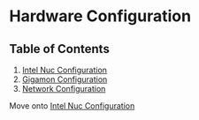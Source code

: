 # Hardware Configuration

## Table of Contents
1. [Intel Nuc Configuration](nuc/nuc-configuration.md)
1. [Gigamon Configuration](gigamon/gigamon-configuration.md)
1. [Network Configuration](network/network-configuration.md)

Move onto [Intel Nuc Configuration](nuc/nuc-configuration.md)
